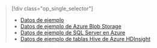 > [!div class="op_single_selector"]
> * [Datos de ejemplo](../articles/machine-learning/machine-learning-data-science-sample-data.md)
> * [Datos de ejemplo de Azure Blob Storage](../articles/machine-learning/machine-learning-data-science-sample-data-blob.md)
> * [Datos de ejemplo de SQL Server en Azure](../articles/machine-learning/machine-learning-data-science-sample-data-sql-server.md)
> * [Datos de ejemplo de tablas Hive de Azure HDInsight](../articles/machine-learning/machine-learning-data-science-sample-data-hive.md)
> 
> 



<!--HONumber=Nov16_HO3-->



